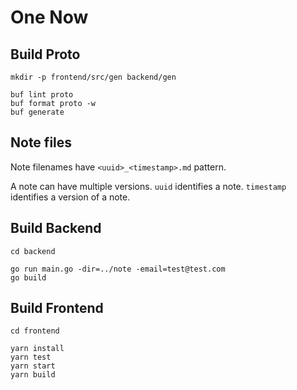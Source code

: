 # One Now

## Build Proto
```
mkdir -p frontend/src/gen backend/gen

buf lint proto
buf format proto -w
buf generate
```

## Note files
Note filenames have `<uuid>_<timestamp>.md` pattern.

A note can have multiple versions. `uuid` identifies a note. `timestamp` identifies a version of a note.


## Build Backend
```
cd backend

go run main.go -dir=../note -email=test@test.com
go build
```

## Build Frontend
```
cd frontend

yarn install
yarn test
yarn start
yarn build
```